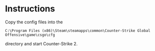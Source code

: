 # Instructions

Copy the config files into the

```C:\Program Files (x86)\Steam\steamapps\common\Counter-Strike Global Offensive\game\csgo\cfg```

directory and start Counter-Strike 2.